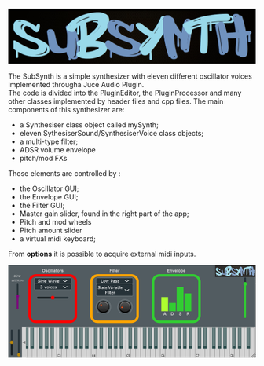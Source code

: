 ![logo](https://github.com/David-Badiane/Juce-Midi-Synthesiser/blob/master/Synthesizer/images/whatever.png)

The SubSynth is a simple synthesizer with eleven different oscillator voices implemented througha Juce Audio Plugin.   
The code is divided into the PluginEditor,  the PluginProcessor and many other classes implemented by header files and  cpp files.
The main components of this synthesizer are:
- a Synthesiser class object called mySynth;
- eleven SythesiserSound/SynthesiserVoice class objects;
- a multi-type filter;
- ADSR volume envelope
- pitch/mod FXs

Those elements are controlled by :
- the Oscillator GUI;
- the Envelope GUI;
- the Filter GUI;
- Master gain slider, found in the right part of the app;
- Pitch and mod wheels
- Pitch amount slider
- a virtual midi keyboard;

From **options** it is possible to acquire external midi inputs.

<img src = "Synthesizer/images/interface.PNG" width = "1000" >
